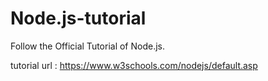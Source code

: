 # Node.js-tutorial
Follow the Official Tutorial of Node.js.

tutorial url : https://www.w3schools.com/nodejs/default.asp
